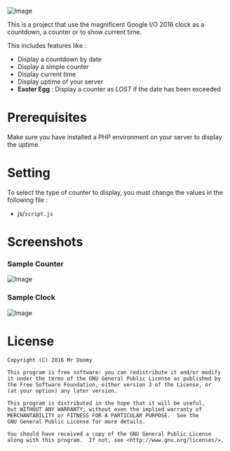 ![Image](https://raw.githubusercontent.com/MrDoomy/Chrono/master/dev/images/chrono.png)

This is a project that use the magnificent Google I/O 2016 clock as a countdown, a counter or to show current time.

This includes features like :
- Display a countdown by date
- Display a simple counter
- Display current time
- Display uptime of your server
- **Easter Egg** : Display a counter as *LOST* if the date has been exceeded

# Prerequisites

Make sure you have installed a PHP environment on your server to display the uptime.

# Setting

To select the type of counter to display, you must change the values in the following file :
- js/`script.js`

# Screenshots

### Sample Counter
![Image](https://raw.githubusercontent.com/MrDoomy/Chrono/master/dev/screenshots/counter.png)

### Sample Clock
![Image](https://raw.githubusercontent.com/MrDoomy/Chrono/master/dev/screenshots/clock.png)

# License

    Copyright (C) 2016 Mr Doomy

    This program is free software: you can redistribute it and/or modify
    it under the terms of the GNU General Public License as published by
    the Free Software Foundation, either version 3 of the License, or
    (at your option) any later version.

    This program is distributed in the hope that it will be useful,
    but WITHOUT ANY WARRANTY; without even the implied warranty of
    MERCHANTABILITY or FITNESS FOR A PARTICULAR PURPOSE.  See the
    GNU General Public License for more details.

    You should have received a copy of the GNU General Public License
    along with this program.  If not, see <http://www.gnu.org/licenses/>.
